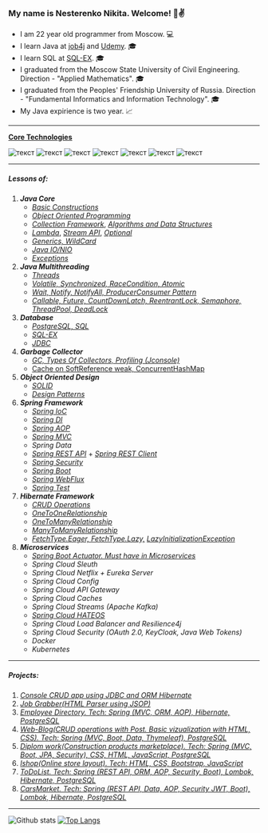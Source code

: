 ### My name is Nesterenko Nikita. Welcome! 👋:v:

- I am 22 year old programmer from Moscow. :computer:
- I learn Java at [job4j](https://job4j.ru/) and [Udemy](https://www.udemy.com/). :mortar_board:
- I learn SQL at [SQL-EX](https://www.sql-ex.ru/). :mortar_board:
- I graduated from the Moscow State University of Civil Engineering. Direction - "Applied Mathematics". :mortar_board:
- I graduated from the Peoples' Friendship University of Russia. Direction - "Fundamental Informatics and Information Technology". :mortar_board:
- My Java expirience is two year. :chart_with_upwards_trend:
---
<ins><b>Core Technologies</b></ins>

![текст](https://img.shields.io/badge/Java-%E2%89%A5%208-orange) ![текст](https://img.shields.io/badge/Spring-%E2%89%A5%205-yellow) ![текст](https://img.shields.io/badge/Hibernate-%E2%89%A5%205-yellow) ![текст](https://img.shields.io/badge/Maven-%E2%89%A5%203-red) ![текст](https://img.shields.io/badge/Git-%E2%89%A5%202-9cf) ![текст](https://img.shields.io/badge/PostgreSQL-%E2%89%A5%209-blue) ![текст](https://img.shields.io/badge/Travis-CI-green)

---
##### Lessons of:

 1. <b>*Java Core*</b>
    * [*Basic Constructions*](https://github.com/Frostetsky/job4j_elementary/tree/master/src/main/java/job4j)
    * [*Object Oriented Programming*](https://github.com/Frostetsky/job4j_elementary/tree/master/src/main/java/job4j/oop)
    * [*Collection Framework*](https://github.com/Frostetsky/job4j_elementary/tree/master/src/main/java/job4j/collection), [*Algorithms and Data Structures*](https://github.com/Frostetsky/job4j_design/tree/master/src/main/java/ru/job4j/chapter_001)
    * [*Lambda*](https://github.com/Frostetsky/job4j_elementary/tree/master/src/main/java/job4j/lambda), [*Stream API*](https://github.com/Frostetsky/job4j_elementary/tree/master/src/main/java/job4j/stream), [*Optional*](https://github.com/Frostetsky/job4j_elementary/tree/master/src/main/java/job4j/bank)
    * [*Generics, WildCard*](https://github.com/Frostetsky/job4j_design/tree/master/src/main/java/ru/job4j/chapter_001/generic)
    * [*Java IO/NIO*](https://github.com/Frostetsky/job4j_design/tree/master/src/main/java/ru/job4j/chapter_002/java_IO)
    * [*Exceptions*](https://github.com/Frostetsky/job4j_elementary/tree/master/src/main/java/job4j/ex)
 2. <b>*Java Multithreading*</b>
    * [*Threads*](https://github.com/Frostetsky/job4j_multithreading/tree/master/src/main/java/concurrent/threads)
    * [*Volatile, Synchronized, RaceCondition, Atomic*](https://github.com/Frostetsky/job4j_multithreading/tree/master/src/main/java/concurrent/generalresouces)
    * [*Wait, Notify, NotifyAll, ProducerConsumer Pattern*](https://github.com/Frostetsky/job4j_multithreading/tree/master/src/main/java/concurrent/waitnotify)
    * [*Callable, Future, CountDownLatch, ReentrantLock, Semaphore, ThreadPool, DeadLock*](https://github.com/Frostetsky/job4j_multithreading/tree/master/src/main/java/concurrent/waitnotify)
 3. <b>*Database*</b>
    * [*PostgreSQL, SQL*](https://github.com/Frostetsky/job4j_design/tree/master/src/main/java/ru/job4j/chapter_003/PostgreSQL_and_SQL)
    * [*SQL-EX*](https://github.com/Frostetsky/Hibernate/tree/master/src/main/sql_ex)
    * [*JDBC*](https://github.com/Frostetsky/job4j_design/tree/master/src/main/java/ru/job4j/chapter_003/JDBC)
 4. <b>*Garbage Collector*</b>
    * [*GC, Types Of Collectors, Profiling (Jconsole)*](https://github.com/Frostetsky/job4j_tracker/commit/00a62da54dadffbad696127e3ccf96054e42cf0d)
    * [Cache on SoftReference weak, ConcurrentHashMap](https://github.com/Frostetsky/job4j_design/tree/master/src/main/java/ru/job4j/chapter_004/CacheSoftReference)
 5. <b>*Object Oriented Design*</b>
    * [*SOLID*](https://github.com/Frostetsky/job4j_design/tree/master/src/main/java/ru/job4j/chapter_005)
    * [*Design Patterns*](https://github.com/Frostetsky/OOD)
 6. <b>*Spring Framework*</b>
    * [*Spring IoC*](https://github.com/Frostetsky/Spring/tree/master/Spring/Spring_IoC)
    * [*Spring DI*](https://github.com/Frostetsky/Spring/tree/master/Spring/Spring_DI)
    * [*Spring AOP*](https://github.com/Frostetsky/Spring/tree/master/Spring/Spring_AOP)
    * [*Spring MVC*](https://github.com/Frostetsky/Spring/tree/master/Spring_MVC)
    * *Spring Data*
    * [*Spring REST API*](https://github.com/Frostetsky/Spring/tree/master/Spring_REST_API) + [*Spring REST Client*](https://github.com/Frostetsky/Spring_REST_Client)
    * [*Spring Security*](https://github.com/Frostetsky/Spring/tree/master/Spring_Security)
    * [*Spring Boot*](https://github.com/Frostetsky/Spring_Boot_basic)
    * [*Spring WebFlux*](https://github.com/Frostetsky/Spring-WebFlux)
    * [*Spring Test*](https://github.com/Frostetsky/Spring_Boot_basic/commit/93046ca58b174a5b22461880eefad61ec22b2984)
 7. <b>*Hibernate Framework*</b>
    * [*CRUD Operations*](https://github.com/Frostetsky/Hibernate/tree/master/src/main/java/Hibernate)
    * [*OneToOneRelationship*](https://github.com/Frostetsky/Hibernate/tree/master/src/main/java/OneToOneRelationship)
    * [*OneToManyRelationship*](https://github.com/Frostetsky/Hibernate/tree/master/src/main/java/OneToManyRelationship)
    * [*ManyToManyRelationship*](https://github.com/Frostetsky/Hibernate/tree/master/src/main/java/Hibernate_job4j/ManyToManyTask)
    * [*FetchType.Eager, FetchType.Lazy,*](https://github.com/Frostetsky/Hibernate/commit/7d78d06a98ec10d4cbec3f0a69fadfd25e2d3773) [*LazyInitializationException*](https://github.com/Frostetsky/Hibernate/commit/068b6ecb108968a9057d699067f3db7853302d01)
 8. <b>*Microservices*</b>
    * [*Spring Boot Actuator. Must have in Microservices*](https://github.com/Frostetsky/LicenseService/commit/6cf551edde2f00df2826ee598b0f61677878c6a4)
    * *Spring Cloud Sleuth*
    * *Spring Cloud Netflix + Eureka Server*
    * *Spring Cloud Config*
    * *Spring Cloud API Gateway*
    * *Spring Cloud Caches*
    * *Spring Cloud Streams (Apache Kafka)*
    * [*Spring Cloud HATEOS*](https://github.com/Frostetsky/LicenseService/commit/5b71a0157223835de378110a70d058ba8b59a6bc)
    * *Spring Cloud Load Balancer and Resilience4j*
    * *Spring Cloud Security (OAuth 2.0, KeyCloak, Java Web Tokens)*
    * *Docker*
    * *Kubernetes*
    
---
##### Projects:

1. [*Console CRUD app using JDBC and ORM Hibernate*](https://github.com/Frostetsky/job4j_tracker)
2. [*Job Grabber(HTML Parser using JSOP)*](https://github.com/Frostetsky/job4j_grabber)
3. [*Employee Directory. Tech: Spring (MVC, ORM, AOP), Hibernate, PostgreSQL*](https://github.com/Frostetsky/employee_book)
4. [*Web-Blog(CRUD operations with Post. Basic vizualization with HTML, CSS). Tech: Spring (MVC, Boot, Data, Thymeleaf), PostgreSQL*](https://github.com/Frostetsky/WEB_Blog)
5. [*Diplom work(Construction products marketplace). Tech: Spring (MVC, Boot, JPA, Security), CSS, HTML, JavaScript, PostgreSQL*](https://github.com/Frostetsky/MSUCE_store_diplom)
6. [*Ishop(Online store layout). Tech: HTML, CSS, Bootstrap, JavaScript*](https://github.com/Frostetsky/Ishop)
7. [*ToDoList. Tech: Spring (REST API, ORM, AOP, Security, Boot), Lombok, Hibernate, PostgreSQL*](https://github.com/Frostetsky/ToDoList)
8. [*CarsMarket. Tech: Spring (REST API, Data, AOP, Security JWT, Boot), Lombok, Hibernate, PostgreSQL*](https://github.com/Frostetsky/CarsMarket)
---
![Github stats](https://github-readme-stats.vercel.app/api?username=Frostetsky&hide=stars,prs,issues,contribs) [![Top Langs](https://github-readme-stats.vercel.app/api/top-langs/?username=Frostetsky&layout=compact)](https://github.com/Frostetsky/github-readme-stats)


